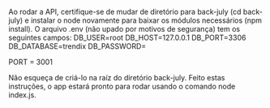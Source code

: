 Ao rodar a API, certifique-se de mudar de diretório para back-july (cd back-july) e instalar o node novamente
para baixar os módulos necessários (npm install).
O arquivo .env (não upado por motivos de segurança) tem os seguintes campos:
DB_USER=root
DB_HOST=127.0.0.1
DB_PORT=3306
DB_DATABASE=trendix
DB_PASSWORD=

PORT = 3001

Não esqueça de criá-lo na raíz do diretório back-july.
Feito estas instruções, o app estará pronto para rodar usando o comando node index.js.

